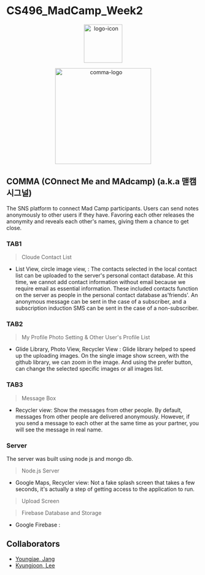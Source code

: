 # CS496_MadCamp_Week2


<p align="center">
<img src="https://i.ibb.co/XDVgH3P/logo-icon.png" alt="logo-icon" border="0" width="100">
</p>
<p align="center">
<img src="https://i.ibb.co/2FwzZ3F/comma-logo.png" alt="comma-logo" border="0" width="250">
</p>


## COMMA (COnnect Me and MAdcamp) (a.k.a 맫캠시그널)
The SNS platform to connect Mad Camp participants. Users can send notes anonymously to other users if they have. Favoring each other releases the anonymity and reveals each other's names, giving them a chance to get close.


### TAB1

> Cloude Contact List

* List View, circle image view,  : The contacts selected in the local contact list can be uploaded to the server's personal contact database. At this time, we cannot add contact information without email because we require email as essential information. These included contacts function on the server as people in the personal contact database as'friends'. An anonymous message can be sent in the case of a subscriber, and a subscription induction SMS can be sent in the case of a non-subscriber.

### TAB2

> My Profile Photo Setting & Other User's Profile List

* Glide Library, Photo View, Recycler View : Glide library helped to speed up the uploading images. 
On the single image show screen, with the github library, we can zoom in the image. And using the prefer button, can change the selected specific images or all images list.


### TAB3

> Message Box

* Recycler view: Show the messages from other people. By default, messages from other people are delivered anonymously. However, if you send a message to each other at the same time as your partner, you will see the message in real name.


### Server

The server was built using node js and mongo db.

> Node.js Server
* Google Maps, Recycler view: Not a fake splash screen that takes a few seconds, it's actually a step of getting access to the application to run.

> Upload Screen

> Firebase Database and Storage
* Google Firebase : 





## Collaborators
* [Youngjae, Jang](https://github.com/youngjae99)
* [Kyungjoon, Lee](https://github.com/oct301)
